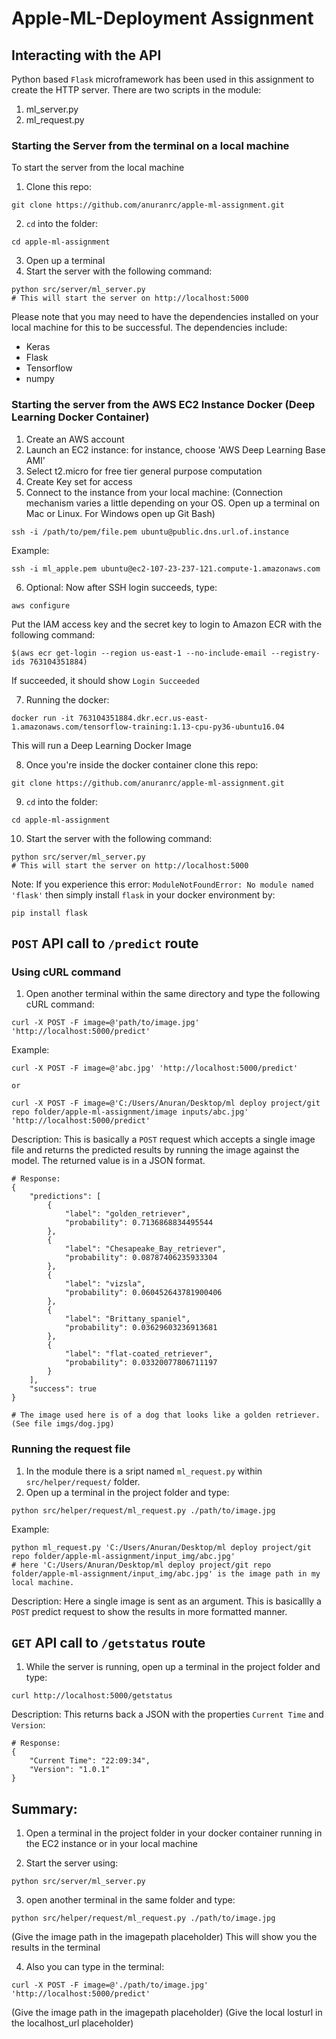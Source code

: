 # Apple-ML-Deployment Assignment

## Interacting with the API

Python based `Flask` microframework has been used in this assignment to create the HTTP server. 
There are two scripts in the module: 
1. ml_server.py
2. ml_request.py

### Starting the Server from the terminal on a local machine ###

To start the server from the local machine
1. Clone this repo:
```
git clone https://github.com/anuranrc/apple-ml-assignment.git
```
2. `cd` into the folder:
```
cd apple-ml-assignment
```
3. Open up a terminal
4. Start the server with the following command:
```
python src/server/ml_server.py
# This will start the server on http://localhost:5000
```
Please note that you may need to have the dependencies installed on your local machine for this to be successful. The dependencies include:
* Keras
* Flask
* Tensorflow
* numpy

### Starting the server from the AWS EC2 Instance Docker (Deep Learning Docker Container) ###
1. Create an AWS account
2. Launch an EC2 instance: for instance, choose 'AWS Deep Learning Base AMI'
3. Select t2.micro for free tier general purpose computation
4. Create Key set for access
5. Connect to the instance from your local machine: (Connection mechanism varies a little depending on your OS. Open up a terminal on Mac or Linux. For Windows open up Git Bash)
```
ssh -i /path/to/pem/file.pem ubuntu@public.dns.url.of.instance
```
Example:
```
ssh -i ml_apple.pem ubuntu@ec2-107-23-237-121.compute-1.amazonaws.com
```
6. Optional:
Now after SSH login succeeds, type:
```
aws configure
```
Put the IAM access key and the secret key to login to Amazon ECR with the following command:
```
$(aws ecr get-login --region us-east-1 --no-include-email --registry-ids 763104351884)
```
If succeeded, it should show `Login Succeeded`

7. Running the docker:
```
docker run -it 763104351884.dkr.ecr.us-east-1.amazonaws.com/tensorflow-training:1.13-cpu-py36-ubuntu16.04
```
This will run a Deep Learning Docker Image

8. Once you're inside the docker container clone this repo:
```
git clone https://github.com/anuranrc/apple-ml-assignment.git
```
9. `cd` into the folder:
```
cd apple-ml-assignment
```
10. Start the server with the following command:
```
python src/server/ml_server.py
# This will start the server on http://localhost:5000
```
Note: If you experience this error: `ModuleNotFoundError: No module named 'flask'` then simply install `flask` in your docker environment by:
```
pip install flask
```

## `POST` API call to `/predict` route ##

### Using cURL command ###
1. Open another terminal within the same directory and type the following cURL command:
```
curl -X POST -F image=@'path/to/image.jpg' 'http://localhost:5000/predict'
```
Example: 
```
curl -X POST -F image=@'abc.jpg' 'http://localhost:5000/predict'

or
	
curl -X POST -F image=@'C:/Users/Anuran/Desktop/ml deploy project/git repo folder/apple-ml-assignment/image inputs/abc.jpg' 'http://localhost:5000/predict'
```
Description: This is basically a `POST` request which accepts a single image file and returns the predicted results by running the image against the model. The returned value is in a JSON format.
```
# Response:
{
    "predictions": [
        {
            "label": "golden_retriever",
            "probability": 0.7136868834495544
        },
        {
            "label": "Chesapeake_Bay_retriever",
            "probability": 0.08787406235933304
        },
        {
            "label": "vizsla",
            "probability": 0.060452643781900406
        },
        {
            "label": "Brittany_spaniel",
            "probability": 0.03629603236913681
        },
        {
            "label": "flat-coated_retriever",
            "probability": 0.03320077806711197
        }
    ],
    "success": true
}

# The image used here is of a dog that looks like a golden retriever. (See file imgs/dog.jpg)
```

### Running the request file ###
1. In the module there is a sript named `ml_request.py` within `src/helper/request/` folder.
2. Open up a terminal in the project folder and type:
```
python src/helper/request/ml_request.py ./path/to/image.jpg
```
Example:
```
python ml_request.py 'C:/Users/Anuran/Desktop/ml deploy project/git repo folder/apple-ml-assignment/input_img/abc.jpg'
# here 'C:/Users/Anuran/Desktop/ml deploy project/git repo folder/apple-ml-assignment/input_img/abc.jpg' is the image path in my local machine.
```
Description: Here a single image is sent as an argument. This is basicallly a `POST` predict request to show the results in more formatted manner.

## `GET` API call to `/getstatus` route ##
1. While the server is running, open up a terminal in the project folder and type:
```
curl http://localhost:5000/getstatus
```
Description: This returns back a JSON with the properties `Current Time` and `Version`:
```
# Response:
{
    "Current Time": "22:09:34",
    "Version": "1.0.1"
}
```

## Summary:
1. Open a terminal in the project folder in your docker container running in the EC2 instance or in your local machine

2. Start the server using:
```
python src/server/ml_server.py
```

3. open another terminal in the same folder and type:
```
python src/helper/request/ml_request.py ./path/to/image.jpg
```
(Give the image path in the imagepath placeholder)
This will show you the results in the terminal

4. Also you can type in the terminal:
```
curl -X POST -F image=@'./path/to/image.jpg' 'http://localhost:5000/predict'
```
(Give the image path in the imagepath placeholder)
(Give the local losturl in the localhost_url placeholder)


